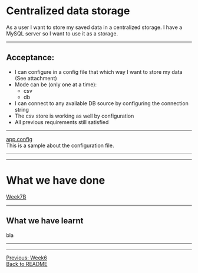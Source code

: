 # Centralized data storage

As a user I want to store my saved data in a centralized storage. I have a MySQL server so I want to use it as a storage.

-------------

## Acceptance:

* I can configure in a config file that which way I want to store my data (See attachment)
* Mode can be (only one at a time):
  * csv
  * db
* I can connect to any available DB source by configuring the connection string
* The csv store is working as well by configuration
* All previous requirements still satisfied

------------

[app.config](app.config)  
This is a sample about the configuration file.

-------------------------------------------------------
-------------------------------------------------------

# What we have done

[Week7B](https://github.com/KoicsD/CharliesAngels/tree/Week7B)

-------------------------

## What we have learnt

bla

-------------------------------------------------------
-------------------------------------------------------

[Previous: Week6](OrdersWeek6.md)  
[Back to README](../README.md)
